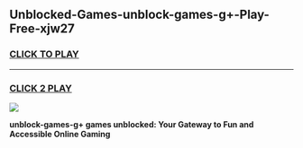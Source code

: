 
## Unblocked-Games-unblock-games-g+-Play-Free-xjw27
<h3>
<a href="https://premium76.site?title=unblock-games-g+&ref=18A1">CLICK TO PLAY</a></h3>
<hr>

<h3>
<a href="https://premium76.site?title=unblock-games-g+&ref=18A1">CLICK 2 PLAY</a>
  
</h3>

<a href="https://premium76.site?title=unblock-games-g+&ref=18A1"><img src="https://clearcache.store/games.png"></a>


**unblock-games-g+ games unblocked: Your Gateway to Fun and Accessible Online Gaming**
